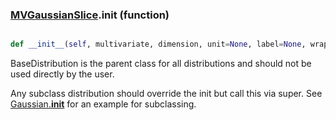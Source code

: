 ### [MVGaussianSlice](MVGaussianSlice.md).__init__ (function)


```py

def __init__(self, multivariate, dimension, unit=None, label=None, wrap_at=None)

```



BaseDistribution is the parent class for all distributions and should
not be used directly by the user.

Any subclass distribution should override the init but call this via
super.  See [Gaussian.__init__](Gaussian.__init__.md) for an example for subclassing.

